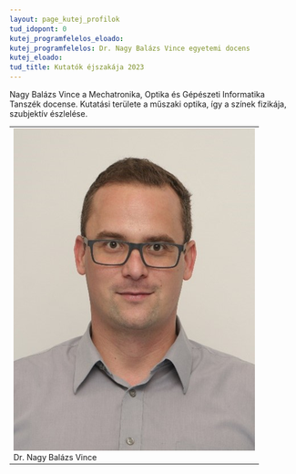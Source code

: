 ```yaml
---
layout: page_kutej_profilok
tud_idopont: 0
kutej_programfelelos_eloado: 
kutej_programfelelos: Dr. Nagy Balázs Vince egyetemi docens 
kutej_eloado:
tud_title: Kutatók éjszakája 2023
---
```



Nagy Balázs Vince a Mechatronika, Optika és Gépészeti Informatika Tanszék docense. Kutatási területe a műszaki optika, így a színek fizikája, szubjektív észlelése.

 <table class="picture">
<tr>
<td>

<div class="gallery">
    <img src="images/nagy_balazs_vince.jpg" max-width="250" max-height="200">
  <div class="desc">Dr. Nagy Balázs Vince</div>
</div>

</td>
</tr>
</table>
